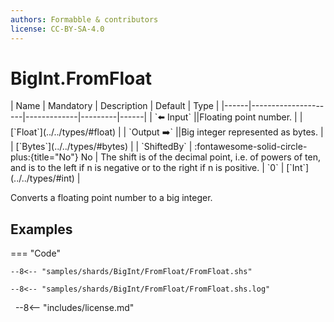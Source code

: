 ```yaml
---
authors: Formabble & contributors
license: CC-BY-SA-4.0
---
```



# BigInt.FromFloat

<div class="sh-parameters" markdown="1">
| Name | Mandatory | Description | Default | Type |
|------|---------------------|-------------|---------|------|
| `⬅️ Input` ||Floating point number. | | [`Float`](../../types/#float) |
| `Output ➡️` ||Big integer represented as bytes. | | [`Bytes`](../../types/#bytes) |
| `ShiftedBy` | :fontawesome-solid-circle-plus:{title="No"} No  | The shift is of the decimal point, i.e. of powers of ten, and is to the left if n is negative or to the right if n is positive. | `0` | [`Int`](../../types/#int) |

</div>

Converts a floating point number to a big integer.

## Examples

=== "Code"

  ```x86asm linenums="1"
  --8<-- "samples/shards/BigInt/FromFloat/FromFloat.shs"
  ```

  ```
  --8<-- "samples/shards/BigInt/FromFloat/FromFloat.shs.log"
  ```
&nbsp;
--8<-- "includes/license.md"

